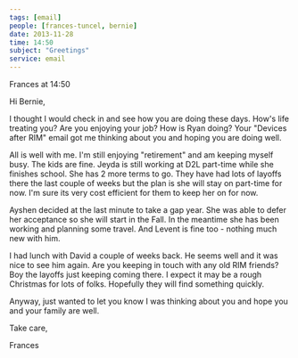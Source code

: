```yaml
---
tags: [email]
people: [frances-tuncel, bernie]
date: 2013-11-28
time: 14:50
subject: "Greetings"
service: email
---
```


Frances at 14:50

Hi Bernie,

I thought I would check in and see how you are doing these days.  How's life treating you?  Are you enjoying your job?  How is Ryan doing?  Your "Devices after RIM" email got me thinking about you and hoping you are doing well.

All is well with me.  I'm still enjoying "retirement" and am keeping myself busy.  The kids are fine.  Jeyda is still working at D2L part-time while she finishes school.  She has 2 more terms to go.  They have had lots of layoffs there the last couple of weeks but the plan is she will stay on part-time for now.  I'm sure its very cost efficient for them to keep her on for now.

Ayshen decided at the last minute to take a gap year.  She was able to defer her acceptance so she will start in the Fall.  In the meantime she has been working and planning some travel.  And Levent is fine too - nothing much new with him.

I had lunch with David a couple of weeks back.   He seems well and it was nice to see him again.  Are you keeping in touch with any old RIM friends?  Boy the layoffs just keeping coming there.  I expect it may be a rough Christmas for lots of folks.  Hopefully they will find something quickly.

Anyway, just wanted to let you know I was thinking about you and hope you and your family are well.

Take care,

Frances